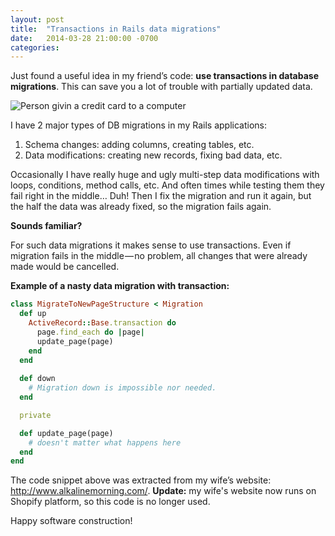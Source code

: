 ```yaml
---
layout: post
title:  "Transactions in Rails data migrations"
date:   2014-03-28 21:00:00 -0700
categories: 
---
```


Just found a useful idea in my friend’s code: **use transactions in database migrations**. This can save you a lot of trouble with partially updated data.

![Person givin a credit card to a computer](https://s3.amazonaws.com/shovik-com/uploads/post_images/2/internet-1593384_1280.jpg?v=63658144892)

I have 2 major types of DB migrations in my Rails applications:

1. Schema changes: adding columns, creating tables, etc.
1. Data modifications: creating new records, fixing bad data, etc.

Occasionally I have really huge and ugly multi-step data modifications with loops, conditions, method calls, etc. And often times while testing them they fail right in the middle… Duh! Then I fix the migration and run it again, but the half the data was already fixed, so the migration fails again.

**Sounds familiar?**

For such data migrations it makes sense to use transactions. Even if migration fails in the middle — no problem, all changes that were already made would be cancelled.

**Example of a nasty data migration with transaction:**

```ruby
class MigrateToNewPageStructure < Migration
  def up
    ActiveRecord::Base.transaction do
      page.find_each do |page|
      update_page(page)
    end
  end
    
  def down
    # Migration down is impossible nor needed.
  end

  private

  def update_page(page)
    # doesn't matter what happens here
  end
end
```

The code snippet above was extracted from my wife’s website: http://www.alkalinemorning.com/. **Update:** my wife's website now runs on Shopify platform, so this code is no longer used.

Happy software construction!